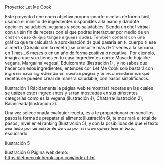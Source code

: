 Proyecto:    Let Me Cook

Este proyecto tiene como objetivo proporcionarte recetas de forma fácil, usando el mínimo de ingredientes disponibles a la mano y dándote opciones saludables, veganas y poco saludables. Siendo un chef virtual con un sin fin de recetas con el que podrás interactuar por medio de un chat en caso de que tengas algunas dudas. También contará con una gráfica que te calculará la aproximación de qué pasaría en tu cuerpo si ese alimento (Creado con la receta ) se consume más de 2 veces a la semana en 1 mes…6 meses o en un año de forma positiva o negativa .
Por ejemplo, imagina que solo tienes en tu casa ingredientes como: Masa de hojaldre vegana, Margarina vegetal, Edulcorante (Ilustración 1) , y no sabes que hacer con esos ingredientes, entonces con Let Me Cook solo bastará con ingresar esos ingredientes en nuestra página y te recomendaremos qué recetas se pueden crear de manera saludable, con pasos simplificados.
 
Ilustración 1
Rápidamente la página web te mostrará recetas en las cuales se utilizan estos ingredientes y serán mostradas en sus diferentes categorías como es la vegana (ilustración 4), Chatarra(ilustración 2), Balanceada(ilustración 3).






















Una vez seleccionada cualquier receta, ésta te proporcionará en sencillos pasos  la forma de preparar el alimento(Ilustración 6), te mostrará el total de pasos , nivel en el ranking (Ilustración 5), y con la posibilidad de que el texto sea leído por un asistente de voz por si no se quiere leer el texto, escucharlo.
 
Ilustración 5

 
Ilustración 6
Página web demo: https://letmecook.herokuapp.com/index.html
